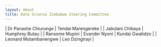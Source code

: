 ```yaml
---
layout: about
title: Data Science Zimbabwe Steering Committee
---
```



| Dr Panashe Chiurunge | Tendai Marengereke |
| Jabulani Chibaya  | Humphrey Butau  |
| Ransome Mupini | Evander Nyoni | Kundai Gwatidzo |
| Leonard Mutambanengwe | Leo Dzingirayi |
